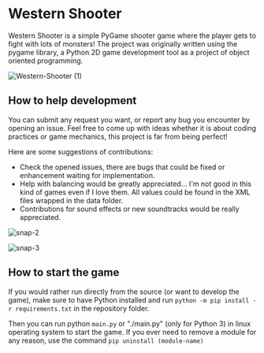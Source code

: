 # Western Shooter

Western Shooter is a simple PyGame shooter game where the player gets to fight with lots of monsters! The project was originally written using the pygame library, a Python 2D game development tool as a project of object oriented programming.

![Western-Shooter (1)](https://user-images.githubusercontent.com/98907729/229298568-bf4723e4-5aae-4873-8914-4e9182e39911.gif)

## How to help development

You can submit any request you want, or report any bug you encounter by opening an issue.
Feel free to come up with ideas whether it is about coding practices or game mechanics, this project is far from being perfect!

Here are some suggestions of contributions:

- Check the opened issues, there are bugs that could be fixed or enhancement waiting for implementation.
- Help with balancing would be greatly appreciated... I'm not good in this kind of games even if I love them. All values could be found in the XML files wrapped in the data folder.
- Contributions for sound effects or new soundtracks would be really appreciated.

![snap-2](https://user-images.githubusercontent.com/98907729/229296213-4d7cf498-1150-4f0e-8b57-9e1fe8e2f37c.png)

![snap-3](https://user-images.githubusercontent.com/98907729/229296216-96a97a92-835a-4e77-b503-1ec025441220.png)

## How to start the game

If you would rather run directly from the source (or want to develop the game), make sure to have Python installed and run `python -m pip install -r requirements.txt` in the repository folder.

Then you can run python `main.py` or "./main.py" (only for Python 3) in linux operating system to start the game.
If you ever need to remove a module for any reason, use the command `pip uninstall (module-name)`
